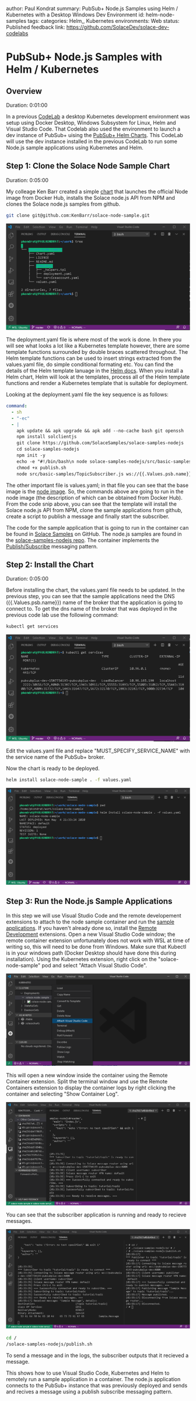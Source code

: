 author: Paul Kondrat
summary: PubSub+ Node.js Samples using Helm / Kubernetes with a Desktop Windows Dev Environment
id: helm-node-samples
tags:
categories: Helm,, Kubernetes
environments: Web
status: Published
feedback link: https://github.com/SolaceDev/solace-dev-codelabs

# PubSub+ Node.js Samples with Helm / Kubernetes

## Overview

Duration: 0:01:00

In a previous [CodeLab](https://codelabs.solace.dev/codelabs/helm-environment-setup) a desktop Kubernetes development environment was setup using Docker Desktop, Windows Subsystem for Linux, Helm and Visual Studio Code. That Codelab also used the environment to launch a dev instance of PubSub+ uising the [PubSub+ Helm Charts](https://hub.helm.sh/charts/solace). This CodeLab will use the dev instance installed in the previous CodeLab to run some Node.js sample applications using Kubernetes and Helm.

## Step 1: Clone the Solace Node Sample Chart

Duration: 0:05:00

My colleage Ken Barr created a simple [chart](https://github.com/KenBarr/solace-node-sample) that launches the official Node image from Docker Hub, installs the Solace node.js API from NPM and clones the Solace node.js samples from github.

```bash
git clone git@github.com:KenBarr/solace-node-sample.git
```

![Solace Node Sample Chart](./img/Annotation2020-05-04-192713.png)

The deployment.yaml file is where most of the work is done. In there you will see what looks a lot like a Kubernetes template however, there are some template functions surrounded by double braces scattered throughout. The Helm template functions can be used to insert strings extracted from the values.yaml file, do simple conditional formating etc. You can find the details of the Helm template lanuage in the [Helm docs](https://helm.sh/docs/chart_template_guide/). When you install a Helm chart, Helm will look at the templates, process all of the Helm template functions and render a Kubernetes template that is suitable for deployment.

Looking at the deployment.yaml file the key sequence is as follows:

```yaml
command:
  - sh
  - "-ec"
  - |
    apk update && apk upgrade && apk add --no-cache bash git openssh
    npm install solclientjs
    git clone https://github.com/SolaceSamples/solace-samples-nodejs
    cd solace-samples-nodejs
    npm init -y
    echo -e "#!/bin/bash\n node solace-samples-nodejs/src/basic-samples/TopicPublisher.js ws://{{.Values.psb.name}}:8008 publisher@default default" > publish.sh
    chmod +x publish.sh
    node src/basic-samples/TopicSubscriber.js ws://{{.Values.psb.name}}:8008 subscriber@default default
```

The other important file is values.yaml; in that file you can see that the base image is the [node image](https://hub.docker.com/_/node/). So, the commands above are going to run in the node image (the description of which can be obtained from Docker Hub). From the code snip above, you can see that the template will install the Solace node.js API from NPM, clone the sample applications from github, create a script to publish a message and finally start the subscriber.

The code for the sample application that is going to run in the container can be found in [Solace Samples](https://github.com/SolaceSamples) on GitHub. The node.js samples are found in the [solace-samples-nodejs repo](https://github.com/SolaceSamples/solace-samples-nodejs). The container implements the [Publish/Subscribe](https://solace.com/samples/solace-samples-nodejs/publish-subscribe/) messaging pattern.

## Step 2: Install the Chart

Duration: 0:05:00

Before installing the chart, the values.yaml file needs to
be updated. In the previous step, you can see that the sample applications need the DNS ({{.Values.psb.name}}) name of the broker that the application is going to connect to. To get the dns name of the broker that was deployed in the previous code lab use the following command:

```bash
kubectl get services
```

![kubectl get services](./img/Annotation2020-05-04-192712.png)

Edit the values.yaml file and replace "MUST_SPECIFY_SERVICE_NAME" with the service name of the PubSub+ broker.

Now the chart is ready to be deployed.

```bash
helm install solace-node-sample . -f values.yaml
```

![helm install solace-node-sample](./img/Annotation2020-05-04-192714.png)

## Step 3: Run the Node.js Sample Applications

In this step we will use Visual Studio Code and the remote developement extensions to attach to the node sample container and run the [sample applications](https://github.com/SolaceSamples/solace-samples-nodejs). If you haven't already done so, install the [Remote Development](https://code.visualstudio.com/docs/remote/remote-overview) extensions. Open a new Visual Studio Code window; the remote container extension unfortunately does not work with WSL at time of writing so, this will need to be done from Windows. Make sure that Kubectl is in your windows path (Docker Desktop should have done this during installation). Using the Kubernetes extension, right click on the "solace-node-sample" pod and select "Attach Visual Studio Code".

![attach VSC](./img/Annotation2020-05-04-192715.png)

This will open a new window inside the container using the Remote Container extension. Split the terminal window and use the Remote Containers extension to display the container logs by right clicking the container and selecting "Show Container Log".

![sample subscriber output](./img/Annotation2020-05-04-192716.png)

You can see that the subscriber application is running and ready to recieve messages.

![sample publisher output](./img/Annotation2020-05-04-192717.png)

```bash
cd /
/solace-samples-nodejs/publish.sh
```

To send a message and in the logs, the subscriber outputs that it recieved a message.

This shows how to use Visual Studio Code, Kubernetes and Helm to remotely run a sample application in a container. The node.js application connects to the PubSub+ instance that was previously deployed and sends and recives a message using a publish subscribe messaging pattern.

